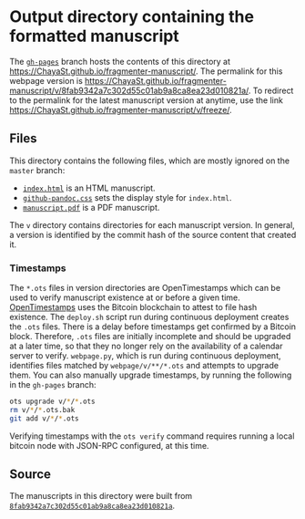 # Output directory containing the formatted manuscript

The [`gh-pages`](https://github.com/ChayaSt/fragmenter-manuscript/tree/gh-pages) branch hosts the contents of this directory at https://ChayaSt.github.io/fragmenter-manuscript/.
The permalink for this webpage version is https://ChayaSt.github.io/fragmenter-manuscript/v/8fab9342a7c302d55c01ab9a8ca8ea23d010821a/.
To redirect to the permalink for the latest manuscript version at anytime, use the link https://ChayaSt.github.io/fragmenter-manuscript/v/freeze/.

## Files

This directory contains the following files, which are mostly ignored on the `master` branch:

+ [`index.html`](index.html) is an HTML manuscript.
+ [`github-pandoc.css`](github-pandoc.css) sets the display style for `index.html`.
+ [`manuscript.pdf`](manuscript.pdf) is a PDF manuscript.

The `v` directory contains directories for each manuscript version.
In general, a version is identified by the commit hash of the source content that created it.

### Timestamps

The `*.ots` files in version directories are OpenTimestamps which can be used to verify manuscript existence at or before a given time.
[OpenTimestamps](https://opentimestamps.org/) uses the Bitcoin blockchain to attest to file hash existence.
The `deploy.sh` script run during continuous deployment creates the `.ots` files.
There is a delay before timestamps get confirmed by a Bitcoin block.
Therefore, `.ots` files are initially incomplete and should be upgraded at a later time, so that they no longer rely on the availability of a calendar server to verify.
`webpage.py`, which is run during continuous deployment, identifies files matched by `webpage/v/**/*.ots` and attempts to upgrade them.
You can also manually upgrade timestamps, by running the following in the `gh-pages` branch:

```sh
ots upgrade v/*/*.ots
rm v/*/*.ots.bak
git add v/*/*.ots
```

Verifying timestamps with the `ots verify` command requires running a local bitcoin node with JSON-RPC configured, at this time.

## Source

The manuscripts in this directory were built from
[`8fab9342a7c302d55c01ab9a8ca8ea23d010821a`](https://github.com/ChayaSt/fragmenter-manuscript/commit/8fab9342a7c302d55c01ab9a8ca8ea23d010821a).
